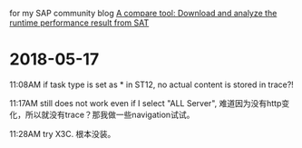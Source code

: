 for my SAP community blog [A compare tool: Download and analyze the runtime performance result from SAT](https://blogs.sap.com/2013/11/21/a-compare-tool-download-and-analyze-the-runtime-performance-result-from-sat/)

# 2018-05-17

11:08AM if task type is set as * in ST12, no actual content is stored in trace?!

11:17AM still does not work even if I select "ALL Server", 难道因为没有http变化，所以就没有trace？那我做一些navigation试试。

11:28AM try X3C. 根本没装。
